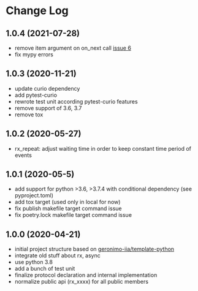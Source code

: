 # Change Log

## 1.0.4 (2021-07-28)

- remove item argument on on_next call [issue 6](https://github.com/geronimo-iia/async-rx/issues/6)
- fix mypy errors

## 1.0.3 (2020-11-21)

- update curio dependency
- add pytest-curio
- rewrote test unit according pytest-curio features
- remove support of 3.6, 3.7
- remove tox

## 1.0.2 (2020-05-27)

- rx_repeat: adjust waiting time in order to keep constant time period of events


## 1.0.1 (2020-05-5)

- add support for python >3.6, >3.7.4 with conditional dependency (see pyproject.toml)
- add tox target (used only in local for now)
- fix publish makefile target command issue
- fix poetry.lock makefile target command issue

## 1.0.0 (2020-04-21)

- initial project structure based on [geronimo-iia/template-python](https://github.com/geronimo-iia/template-python)
- integrate old stuff about rx, async
- use python 3.8
- add a bunch of test unit
- finalize protocol declaration and internal implementation
- normalize public api (rx_xxxx) for all public members




